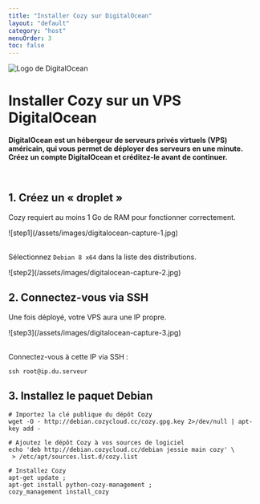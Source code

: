 ```yaml
---
title: "Installer Cozy sur DigitalOcean"
layout: "default"
category: "host"
menuOrder: 3
toc: false
---
```



<div class="install-inner-logo">
<img alt="Logo de DigitalOcean" src="/assets/images/host/digitalocean-logo.svg">
</div>

# Installer Cozy sur un VPS DigitalOcean

**DigitalOcean est un hébergeur de serveurs privés virtuels (VPS) américain, qui vous**
**permet de déployer des serveurs en une minute.**
**Créez un compte DigitalOcean et créditez-le avant de continuer.**

<br>

## 1. Créez un « droplet »

Cozy requiert au moins 1 Go de RAM pour fonctionner correctement.

<div>
![step1](/assets/images/digitalocean-capture-1.jpg)
</div>

<br>

Sélectionnez `Debian 8 x64` dans la liste des distributions.

<div>
![step2](/assets/images/digitalocean-capture-2.jpg)
</div>


## 2. Connectez-vous via SSH

Une fois déployé, votre VPS aura une IP propre.

<div>
![step3](/assets/images/digitalocean-capture-3.jpg)
</div>

<br>

Connectez-vous à cette IP via SSH :
```
ssh root@ip.du.serveur
```


## 3. Installez le paquet Debian

```
# Importez la clé publique du dépôt Cozy
wget -O - http://debian.cozycloud.cc/cozy.gpg.key 2>/dev/null | apt-key add -

# Ajoutez le dépôt Cozy à vos sources de logiciel
echo 'deb http://debian.cozycloud.cc/debian jessie main cozy' \
 > /etc/apt/sources.list.d/cozy.list

# Installez Cozy
apt-get update ;
apt-get install python-cozy-management ;
cozy_management install_cozy
```
